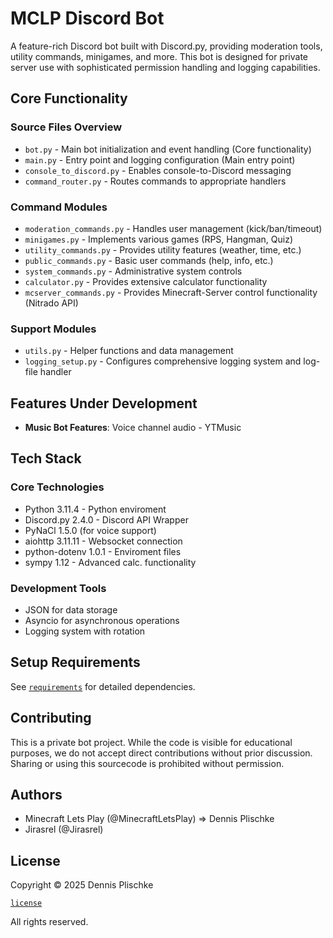# MCLP Discord Bot

A feature-rich Discord bot built with Discord.py, providing moderation tools, utility commands, minigames, and more. This bot is designed for private server use with sophisticated permission handling and logging capabilities.

## Core Functionality

### Source Files Overview

- `bot.py` - Main bot initialization and event handling (Core functionality)
- `main.py` - Entry point and logging configuration (Main entry point)
- `console_to_discord.py` - Enables console-to-Discord messaging
- `command_router.py` - Routes commands to appropriate handlers

### Command Modules

- `moderation_commands.py` - Handles user management (kick/ban/timeout)
- `minigames.py` - Implements various games (RPS, Hangman, Quiz)
- `utility_commands.py` - Provides utility features (weather, time, etc.)
- `public_commands.py` - Basic user commands (help, info, etc.)
- `system_commands.py` - Administrative system controls
- `calculator.py` - Provides extensive calculator functionality
- `mcserver_commands.py` - Provides Minecraft-Server control functionality (Nitrado API)

### Support Modules

- `utils.py` - Helper functions and data management
- `logging_setup.py` - Configures comprehensive logging system and log-file handler

## Features Under Development

- **Music Bot Features**: Voice channel audio - YTMusic

## Tech Stack

### Core Technologies

- Python 3.11.4 - Python enviroment
- Discord.py 2.4.0 - Discord API Wrapper
- PyNaCl 1.5.0 (for voice support)
- aiohttp 3.11.11 - Websocket connection
- python-dotenv 1.0.1 - Enviroment files
- sympy 1.12 - Advanced calc. functionality

### Development Tools

- JSON for data storage
- Asyncio for asynchronous operations
- Logging system with rotation

## Setup Requirements

See [`requirements`](./requirements.txt) for detailed dependencies.

## Contributing

This is a private bot project. While the code is visible for educational purposes, we do not accept direct contributions without prior discussion.
Sharing or using this sourcecode is prohibited without permission.

## Authors

- Minecraft Lets Play (@MinecraftLetsPlay) => Dennis Plischke
- Jirasrel (@Jirasrel)

## License

Copyright © 2025 Dennis Plischke

[`license`](./license.txt)

All rights reserved.
